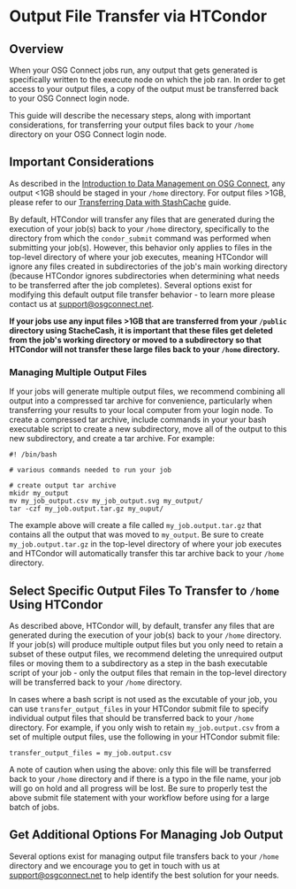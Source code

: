 
[title]: - "Output File Transfer via HTCondor"

# Output File Transfer via HTCondor

## Overview

When your OSG Connect jobs run, any output that gets generated is specifically written to 
the execute node on which the job ran. In order to get access to your output files, a copy of 
the output must be transferred back to your OSG Connect login node. 

This guide will describe the necessary steps, along with important considerations, for transferring your 
output files back to your `/home` directory on your OSG Connect login node. 

## Important Considerations

As described in the [Introduction to Data Management on OSG Connect](https://support.opensciencegrid.org/support/solutions/articles/12000002985), 
any output <1GB should be staged in your `/home` directory. For output files >1GB, 
please refer to our [Transferring Data with StashCache](https://support.opensciencegrid.org/support/solutions/articles/12000002775) guide.

By default, HTCondor will transfer any files that are generated during the execution of your job(s) 
back to your `/home` directory, specifically to the directory from which the `condor_submit` 
command was performed when submitting your job(s). However, this behavior only applies to files 
in the top-level directory of where your job executes, meaning HTCondor will ignore any files 
created in subdirectories of the job's main working directory (because HTCondor ignores subdirectories when determining what needs 
to be transferred after the job completes). Several options exist for modifying this default output 
file transfer behavior - to learn more please contact us at [support@osgconnect.net](mailto:support@osgconnect.net).

**If your jobs use any input files >1GB that are transferred from your `/public` directory 
using StacheCash, it is important that these files get deleted from the job's working directory or moved to a 
subdirectory so that HTCondor will not transfer these large files back to your `/home` directory.**

### Managing Multiple Output Files

If your jobs will generate multiple output files, we recommend combining all output into a compressed 
tar archive for convenience, particularly when transferring your results to your local computer from 
your login node. To create a compressed tar archive, include commands in your your bash executable script 
to create a new subdirectory, move all of the output to this new subdirectory, and create a tar archive. 
For example:

	#! /bin/bash
	
	# various commands needed to run your job

	# create output tar archive
	mkidr my_output
	mv my_job_output.csv my_job_output.svg my_output/
	tar -czf my_job.output.tar.gz my_ouput/

The example above will create a file called `my_job.output.tar.gz` that contains all the output that 
was moved to `my_output`. Be sure to create `my_job.output.tar.gz` in the top-level directory of where 
your job executes and HTCondor will automatically transfer this tar archive back to your `/home` 
directory.


## Select Specific Output Files To Transfer to `/home` Using HTCondor

As described above, HTCondor will, by default, transfer any files that are generated during the 
execution of your job(s) back to your `/home` directory. If your job(s) will produce multiple output 
files but you only need to retain a subset of these output files, we recommend deleting the unrequired 
output files or moving them to a subdirectory as a step in the bash 
executable script of your job -  only the output files that remain in the top-level directory will be transferred 
back to your `/home` directory.

In cases where a bash script is not used as the excutable of your job, you can use `transfer_output_files` 
in your HTCondor submit file to specify individual output files that should be transferred back to your 
`/home` directory. For example, if you only wish to retain `my_job.output.csv` from a set of multiple 
output files, use the following in your HTCondor submit file:

	transfer_output_files = my_job.output.csv

A note of caution when using the above: only this file will be transferred back to your `/home` directory 
and if there is a typo in the file name, your job will go on hold and all progress will be lost. Be sure 
to properly test the above submit file statement with your workflow before using for a large batch of jobs.

## Get Additional Options For Managing Job Output

Several options exist for managing output file transfers back to your `/home` directory and we 
encourage you to get in touch with us at [support@osgconnect.net](mailto:support@osgconnect.net) to 
help identify the best solution for your needs.
